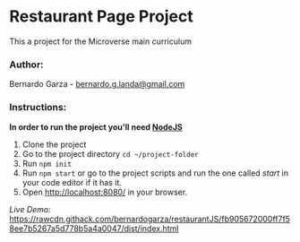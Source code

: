 # Restaurant Page Project

This a project for the Microverse main curriculum

### Author:

Bernardo Garza - [bernardo.g.landa@gmail.com](bernardo.g.landa@gmail.com)


### Instructions:


**In order to run the project you'll need [NodeJS](https://nodejs.org)**


1. Clone the project
2. Go to the project directory `cd ~/project-folder`
3. Run `npm init`
4. Run `npm start` or go to the project scripts and run the one called *start* in your code editor if it has it.
5. Open [http://localhost:8080/](http://localhost:8080/) in your browser.


*Live Demo:* https://rawcdn.githack.com/bernardogarza/restaurantJS/fb905672000ff7f58ee7b5267a5d778b5a4a0047/dist/index.html


